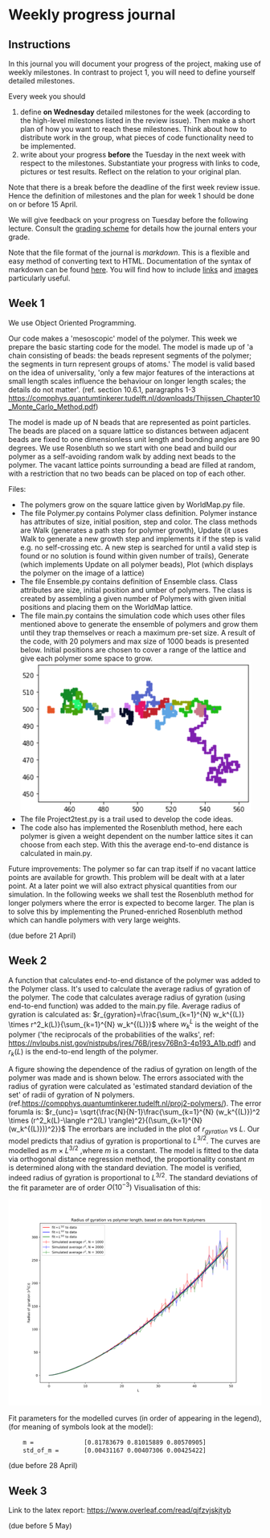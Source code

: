 # Weekly progress journal

## Instructions

In this journal you will document your progress of the project, making use of weekly milestones. In contrast to project 1, you will need to define yourself detailed milestones.

Every week you should 

1. define **on Wednesday** detailed milestones for the week (according to the
   high-level milestones listed in the review issue).
   Then make a short plan of how you want to 
   reach these milestones. Think about how to distribute work in the group, 
   what pieces of code functionality need to be implemented. 
2. write about your progress **before** the Tuesday in the next week with
   respect to the milestones. Substantiate your progress with links to code,
   pictures or test results. Reflect on the relation to your original plan.

Note that there is a break before the deadline of the first week review
issue. Hence the definition of milestones and the plan for week 1 should be
done on or before 15 April.

We will give feedback on your progress on Tuesday before the following lecture. Consult the 
[grading scheme](https://computationalphysics.quantumtinkerer.tudelft.nl/proj2-grading/) 
for details how the journal enters your grade.

Note that the file format of the journal is *markdown*. This is a flexible and easy method of 
converting text to HTML. 
Documentation of the syntax of markdown can be found 
[here](https://docs.gitlab.com/ee/user/markdown.html#gfm-extends-standard-markdown). 
You will find how to include [links](https://docs.gitlab.com/ee/user/markdown.html#links) and 
[images](https://docs.gitlab.com/ee/user/markdown.html#images) particularly
useful.

## Week 1

We use Object Oriented Programming.

Our code makes a 'mesoscopic' model of the polymer. This week we prepare the basic starting code for the model. The model is made up of 'a chain consisting of beads: the beads represent segments of the polymer; the segments in turn represent groups of atoms.' The model is valid based on the idea of universality,
'only a few major features of the interactions at small length scales influence the
behaviour on longer length scales; the details do not matter'. (ref. section 10.6.1, paragraphs 1-3  https://compphys.quantumtinkerer.tudelft.nl/downloads/Thijssen_Chapter10_Monte_Carlo_Method.pdf)

The model is made up of N beads that are represented as point particles. The beads are placed on a square lattice so distances between adjacent beads are fixed to one dimensionless unit length and bonding angles are 90 degrees. We use Rosenbluth so we start with one bead and build our polymer as a self-avoiding random walk by adding next beads to the polymer. The vacant lattice points surrounding a bead are filled at random, with a restriction that no two beads can be placed on top of each other.

Files:
- The polymers grow on the square lattice given by WorldMap.py file.
- The file Polymer.py contains Polymer class definition. Polymer instance has attributes of size, initial position, step and color. The class methods are Walk (generates a path step for polymer growth), Update (it uses Walk to generate a new growth step and implements it if the step is valid e.g. no self-crossing etc. A new step is searched for until a valid step is found or no solution is found within given number of trails), Generate (which implements Update on all polymer beads), Plot (which displays the polymer on the image of a lattice)
- The file Ensemble.py contains definition of Ensemble class. Class attributes are size, initial position and umber of polymers. The class is created by assembling a given  number of Polymers with given initial positions and placing them on the WorldMap lattice.
- The file main.py contains the simulation code which uses other files mentioned above to generate the ensemble of polymers and grow them until they trap themselves or reach a maximum pre-set size.
A result of the code, with 20 polymers and max size of 1000 beads is presented below. Initial positions are chosen to cover a range of the lattice and give each polymer some space to grow.
![alt text](figures/20Polymers_growth.png "Title Text")
 - The file Project2test.py is a trail used to develop the code ideas.
 - The code also has implemented the Rosenbluth method, here each polymer is given a weight dependent on the number lattice sites it can choose from each step. With this the average end-to-end distance is calculated in main.py.
 
Future improvements:
The polymer so far can trap itself if no vacant lattice points are available for growth. This problem will be dealt with at a later point. 
At a later point we will also extract physical quantities from our simulation.
In the following weeks we shall test the Rosenbluth method for longer polymers where the error is expected to become larger. The plan is to solve this by implementing the Pruned-enriched Rosenbluth method which can handle polymers with very large weights.

(due before 21 April)


## Week 2

A function that calculates end-to-end distance of the polymer was added to the Polymer class. It's used to calculate the average radius of gyration of the polymer. The code that calculates average radius of gyration (using end-to-end function) was added to the main.py file. Average radius of gyration is calculated as:
$`r_{gyration}=\frac{\sum_{k=1}^{N} w_k^{(L)} \times r^2_k(L)}{\sum_{k=1}^{N} w_k^{(L)}}`$
where $`w_k^{L}`$ is the weight of the polymer ('the reciprocals of the probabilities of the walks', ref: https://nvlpubs.nist.gov/nistpubs/jres/76B/jresv76Bn3-4p193_A1b.pdf) and $`r_k(L)`$ is the end-to-end length of the polymer.

A figure showing the dependence of the radius of gyration on length of the polymer was made and is shown below.
The errors associated with the radius of gyration were calculated as 'estimated standard deviation of the set' of radii of gyration of N polymers. (ref.https://compphys.quantumtinkerer.tudelft.nl/proj2-polymers/). The error forumla is:
$`r_{unc}= \sqrt{\frac{N}{N-1}\frac{\sum_{k=1}^{N} (w_k^{(L)})^2 \times (r^2_k(L)-\langle r^2(L) \rangle)^2}{(\sum_{k=1}^{N} (w_k^{(L)}))^2}}`$
The errorbars are included in the plot of $`r_{gyration}`$ vs $`L`$.
Our model predicts that radius of gyration is proportional to $`L^{3/2}`$. The curves are modelled as $`m \times L^{3/2}`$ ,where $`m`$ is a constant. The model is fitted to the data via orthogonal distance regression method, the proportionality constant $`m`$ is determined along with the standard deviation. The model is verified, indeed radius of gyration is proportional to $`L^{3/2}`$. The standard deviations of the fit parameter are of order $`O(10^{-3})`$ Visualisation of this:

![alt text](figures/r_sq_v_L.svg "Title Text")

Fit parameters for the modelled curves (in order of appearing in the legend), (for meaning of symbols look at the model):

        m =              [0.81783679 0.81015889 0.80570905]
        std_of_m =       [0.00431167 0.00407306 0.00425422]

(due before 28 April)


## Week 3

Link to the latex report: https://www.overleaf.com/read/qjfzvjskjtyb

(due before 5 May)


